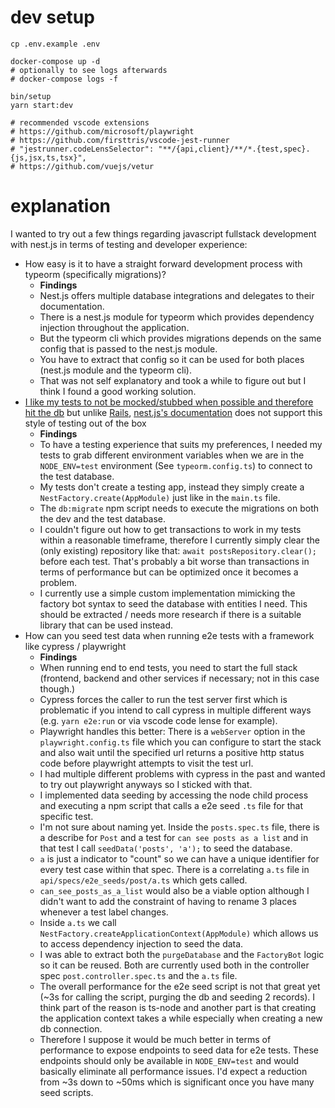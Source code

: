 # dev setup

    cp .env.example .env

    docker-compose up -d
    # optionally to see logs afterwards
    # docker-compose logs -f

    bin/setup
    yarn start:dev

    # recommended vscode extensions
    # https://github.com/microsoft/playwright
    # https://github.com/firsttris/vscode-jest-runner
    # "jestrunner.codeLensSelector": "**/{api,client}/**/*.{test,spec}.{js,jsx,ts,tsx}",
    # https://github.com/vuejs/vetur

# explanation

I wanted to try out a few things regarding javascript fullstack development with nest.js in terms of testing and developer experience:

- How easy is it to have a straight forward development process with typeorm (specifically migrations)?
    - **Findings**
    - Nest.js offers multiple database integrations and delegates to their documentation.
    - There is a nest.js module for typeorm which provides dependency injection throughout the application.
    - But the typeorm cli which provides migrations depends on the same config that is passed to the nest.js module.
    - You have to extract that config so it can be used for both places (nest.js module and the typeorm cli).
    - That was not self explanatory and took a while to figure out but I think I found a good working solution.
- [I like my tests to not be mocked/stubbed when possible and therefore hit the db](https://martinfowler.com/bliki/UnitTest.html#SolitaryOrSociable) but unlike [Rails](https://rubyonrails.org/), [nest.js's documentation](https://docs.nestjs.com/fundamentals/testing) does not support this style of testing out of the box
    - **Findings**
    - To have a testing experience that suits my preferences, I needed my tests to grab different environment variables when we are in the `NODE_ENV=test` environment (See `typeorm.config.ts`) to connect to the test database.
    - My tests don't create a testing app, instead they simply create a `NestFactory.create(AppModule)` just like in the `main.ts` file.
    - The `db:migrate` npm script needs to execute the migrations on both the dev and the test database.
    - I couldn't figure out how to get transactions to work in my tests within a reasonable timeframe, therefore I currently simply clear the (only existing) repository like that: `await postsRepository.clear();` before each test. That's probably a bit worse than transactions in terms of performance but can be optimized once it becomes a problem.
    - I currently use a simple custom implementation mimicking the factory bot syntax to seed the database with entities I need. This should be extracted / needs more research if there is a suitable library that can be used instead.
- How can you seed test data when running e2e tests with a framework like cypress / playwright
    - **Findings**
    - When running end to end tests, you need to start the full stack (frontend, backend and other services if necessary; not in this case though.)
    - Cypress forces the caller to run the test server first which is problematic if you intend to call cypress in multiple different ways (e.g. `yarn e2e:run` or via vscode code lense for example).
    - Playwright handles this better: There is a `webServer` option in the `playwright.config.ts` file which you can configure to start the stack and also wait until the specified url returns a positive http status code before playwright attempts to visit the test url.
    - I had multiple different problems with cypress in the past and wanted to try out playwright anyways so I sticked with that.
    - I implemented data seeding by accessing the node child process and executing a npm script that calls a e2e seed `.ts` file for that specific test.
    - I'm not sure about naming yet. Inside the `posts.spec.ts` file, there is a describe for `Post` and a test for `can see posts as a list` and in that test I call `seedData('posts', 'a');` to seed the database.
    - `a` is just a indicator to "count" so we can have a unique identifier for every test case within that spec. There is a correlating `a.ts` file in `api/specs/e2e_seeds/post/a.ts` which gets called.
    - `can_see_posts_as_a_list` would also be a viable option although I didn't want to add the constraint of having to rename 3 places whenever a test label changes.
    - Inside `a.ts` we call `NestFactory.createApplicationContext(AppModule)` which allows us to access dependency injection to seed the data.
    - I was able to extract both the `purgeDatabase` and the `FactoryBot` logic so it can be reused. Both are currently used both in the controller spec `post.controller.spec.ts` and the `a.ts` file.
    - The overall performance for the e2e seed script is not that great yet (~3s for calling the script, purging the db and seeding 2 records). I think part of the reason is ts-node and another part is that creating the application context takes a while especially when creating a new db connection.
    - Therefore I suppose it would be much better in terms of performance to expose endpoints to seed data for e2e tests. These endpoints should only be available in `NODE_ENV=test` and would basically eliminate all performance issues. I'd expect a reduction from ~3s down to ~50ms which is significant once you have many seed scripts.